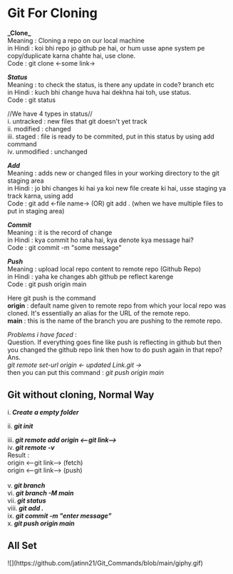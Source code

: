 <h1> Git For Cloning</h1>
<strong>_Clone_</strong> <br> Meaning : Cloning a repo on our local machine<br> in Hindi : koi bhi repo jo github pe hai, or hum usse apne system pe copy/duplicate karna chahte hai, use clone. <br>Code : git clone <-some link->

<strong>_Status_</strong> <br>Meaning : to check the status, is there any update in code? branch etc<br> in Hindi : kuch bhi change huva hai dekhna hai toh, use status.<br> Code : git status

//We have 4 types in status// <br>i. untracked : new files that git doesn't yet track <br>ii. modified : changed<br> iii. staged : file is ready to be commited, put in this status by using add command <br>iv. unmodified : unchanged

<strong>_Add_</strong> <br>
Meaning : adds new or changed files in your working directory to the git staging area<br> in Hindi : jo bhi changes ki hai ya koi new file create ki hai, usse staging ya track karna, using add <br>Code : git add <-file name-> (OR) git add . (when we have multiple files to put in staging area)

<strong>_Commit_</strong> <br>
Meaning : it is the record of change <br>in Hindi : kya commit ho raha hai, kya denote kya message hai?<br> Code : git commit -m "some message"

<strong>_Push_</strong><br>
Meaning : upload local repo content to remote repo (Github Repo) <br>in Hindi : yaha ke changes abh github pe reflect karenge<br> Code : git push origin main

<p>
Here git push is the command <br> 
<b>origin</b> : default name given to remote repo from which your local repo was cloned. It's essentially an alias for the URL of the remote repo.<br>
<b>main</b> : this is the name of the branch you are pushing to the remote repo. 
<p>
       
<i>Problems i have faced </i>:<br>
Question. If everything goes fine like push is reflecting in github but then you changed the github repo link then how to do push again in that repo?
Ans. <br><i>git remote set-url origin <- updated Link.git -></i><br>
then you can put this command : <i>git push origin main</i>
<br>

<h2>Git without cloning, Normal Way</h2>
i.<strong> <i>Create a empty folder</i></strong> <br>
 
ii. <strong> <i>git init</i></strong> <br>

iii.<strong> <i>git remote add origin <--git link--></i></strong> <br>
iv.<strong> <i>git remote -v</i></strong> <br>
Result : <br>
origin <--git link--> (fetch) <br>
origin <--git link--> (push)<br>
<br>
v.<strong> <i>git branch</i></strong> <br>
vi.<strong> <i>git branch -M main</i></strong> <br>
vii.<strong> <i>git status</i></strong> <br>
viii.<strong> <i>git add .</i></strong> <br>
ix.<strong> <i>git commit -m "enter message"</i></strong> <br>
x.<strong> <i>git push origin main</i></strong> <br>

<h2>All Set</h2>
![](https://github.com/jatinn21/Git_Commands/blob/main/giphy.gif)
